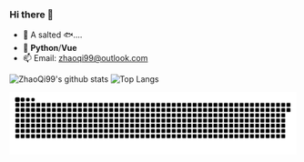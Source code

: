 ### Hi there 👋

- 🔭  A salted 🐟....
- 🌱 **Python**/**Vue**
- 📫 Email: [zhaoqi99@outlook.com](mailto:zhaoqi99@outlook.com)


![ZhaoQi99's github stats](https://github-readme-stats.vercel.app/api?username=zhaoqi99&show_icons=true&count_private=true&theme=radical)
![Top Langs](https://github-readme-stats.vercel.app/api/top-langs/?username=zhaoqi99&theme=radical&hide=html)
<!-- ![ZhaoQi99's github activity graph](https://zhaoqi99-readme-activity-graph.herokuapp.com/graph?username=ZhaoQi99&theme=redical) -->
![ZhaoQi99's github contribution grid snake](https://raw.githubusercontent.com/ZhaoQi99/ZhaoQi99/dist/github-contribution-grid-snake.svg)

